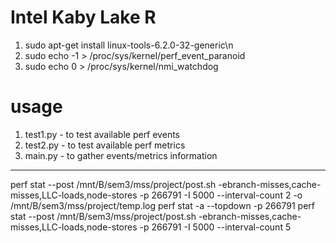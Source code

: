 # Intel Kaby Lake R 
1. sudo apt-get install linux-tools-6.2.0-32-generic\n
1. sudo echo -1 > /proc/sys/kernel/perf_event_paranoid
1. sudo echo 0 > /proc/sys/kernel/nmi_watchdog

# usage
1. test1.py - to test available perf events
2. test2.py - to test available perf metrics
3. main.py - to gather events/metrics information

----------------------------------------
perf stat --post /mnt/B/sem3/mss/project/post.sh -ebranch-misses,cache-misses,LLC-loads,node-stores -p 266791 -I 5000 --interval-count 2 -o /mnt/B/sem3/mss/project/temp.log
perf stat -a --topdown -p 266791
perf stat --post /mnt/B/sem3/mss/project/post.sh -ebranch-misses,cache-misses,LLC-loads,node-stores -p 266791 -I 5000 --interval-count 5
